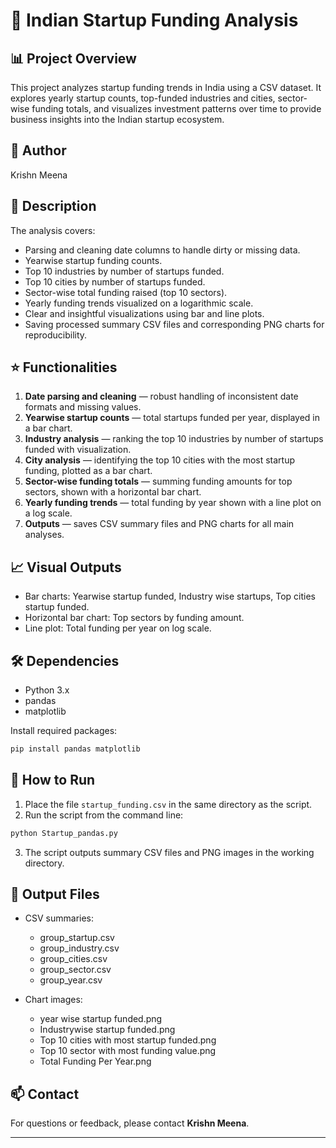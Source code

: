 # 🚀 Indian Startup Funding Analysis

## 📊 Project Overview
This project analyzes startup funding trends in India using a CSV dataset. It explores yearly startup counts, top-funded industries and cities, sector-wise funding totals, and visualizes investment patterns over time to provide business insights into the Indian startup ecosystem.

## 👤 Author
Krishn Meena

## 📝 Description
The analysis covers:

- Parsing and cleaning date columns to handle dirty or missing data.
- Yearwise startup funding counts.
- Top 10 industries by number of startups funded.
- Top 10 cities by number of startups funded.
- Sector-wise total funding raised (top 10 sectors).
- Yearly funding trends visualized on a logarithmic scale.
- Clear and insightful visualizations using bar and line plots.
- Saving processed summary CSV files and corresponding PNG charts for reproducibility.

## ⭐ Functionalities
1. **Date parsing and cleaning** — robust handling of inconsistent date formats and missing values.
2. **Yearwise startup counts** — total startups funded per year, displayed in a bar chart.
3. **Industry analysis** — ranking the top 10 industries by number of startups funded with visualization.
4. **City analysis** — identifying the top 10 cities with the most startup funding, plotted as a bar chart.
5. **Sector-wise funding totals** — summing funding amounts for top sectors, shown with a horizontal bar chart.
6. **Yearly funding trends** — total funding by year shown with a line plot on a log scale.
7. **Outputs** — saves CSV summary files and PNG charts for all main analyses.

## 📈 Visual Outputs
- Bar charts: Yearwise startup funded, Industry wise startups, Top cities startup funded.
- Horizontal bar chart: Top sectors by funding amount.
- Line plot: Total funding per year on log scale.

## 🛠️ Dependencies
- Python 3.x
- pandas
- matplotlib

Install required packages:
```bash
pip install pandas matplotlib
```

## 🏃 How to Run

1. Place the file `startup_funding.csv` in the same directory as the script.
2. Run the script from the command line:
```bash
python Startup_pandas.py
```

3. The script outputs summary CSV files and PNG images in the working directory.

## 📂 Output Files

- CSV summaries:  
  - group_startup.csv  
  - group_industry.csv  
  - group_cities.csv  
  - group_sector.csv  
  - group_year.csv  

- Chart images:  
  - year wise startup funded.png  
  - Industrywise startup funded.png  
  - Top 10 cities with most startup funded.png  
  - Top 10 sector with most funding value.png  
  - Total Funding Per Year.png  

## 📫 Contact
For questions or feedback, please contact **Krishn Meena**.

---
